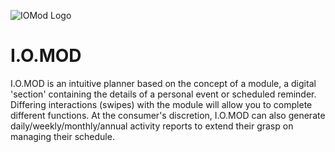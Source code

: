 ![IOMod Logo](https://user-images.githubusercontent.com/90064068/132824600-c528d659-5faf-43af-a263-e34e56d4f643.png)
# I.O.MOD
I.O.MOD is an intuitive planner based on the concept of a module, a digital 'section' containing the details of a personal event or scheduled reminder. Differing interactions (swipes) with the module will allow you to complete different functions. At the consumer's discretion, I.O.MOD can also generate daily/weekly/monthly/annual activity reports to extend their grasp on managing their schedule.
